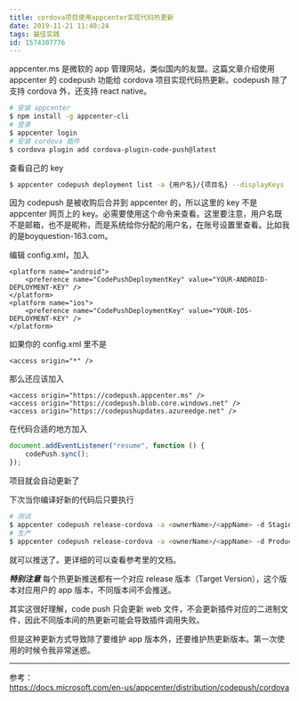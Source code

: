 ```yaml
---
title: cordova项目使用appcenter实现代码热更新
date: 2019-11-21 11:40:24
tags: 最佳实践
id: 1574307776
---
```

appcenter.ms 是微软的 app 管理网站，类似国内的友盟。这篇文章介绍使用 appcenter 的 codepush 功能给 cordova 项目实现代码热更新。codepush 除了支持 cordova 外，还支持 react native。

```sh
# 安装 appcenter
$ npm install -g appcenter-cli
# 登录
$ appcenter login
# 安装 cordova 插件
$ cordova plugin add cordova-plugin-code-push@latest
```

查看自己的 key
```sh
$ appcenter codepush deployment list -a {用户名}/{项目名} --displayKeys
```
因为 codepush 是被收购后合并到 appcenter 的，所以这里的 key 不是 appcenter 网页上的 key。必需要使用这个命令来查看。这里要注意，用户名既不是邮箱，也不是昵称，而是系统给你分配的用户名，在账号设置里查看。比如我的是boyquestion-163.com。

编辑 config.xml，加入
```
<platform name="android">
    <preference name="CodePushDeploymentKey" value="YOUR-ANDROID-DEPLOYMENT-KEY" />
</platform>
<platform name="ios">
    <preference name="CodePushDeploymentKey" value="YOUR-IOS-DEPLOYMENT-KEY" />
</platform>
```

如果你的 config.xml 里不是
```
<access origin="*" />
```
那么还应该加入
```
<access origin="https://codepush.appcenter.ms" />
<access origin="https://codepush.blob.core.windows.net" />
<access origin="https://codepushupdates.azureedge.net" />
```

在代码合适的地方加入
```js
document.addEventListener("resume", function () {
    codePush.sync();
});
```
项目就会自动更新了

下次当你编译好新的代码后只要执行
```sh
# 测试
$ appcenter codepush release-cordova -a <ownerName>/<appName> -d Staging
# 生产
$ appcenter codepush release-cordova -a <ownerName>/<appName> -d Production
```
就可以推送了。更详细的可以查看参考里的文档。


***特别注意***
每个热更新推送都有一个对应 release 版本（Target Version），这个版本对应用户的 app 版本，不同版本间不会推送。

其实这很好理解，code push 只会更新 web 文件，不会更新插件对应的二进制文件，因此不同版本间的热更新可能会导致插件调用失败。

但是这种更新方式导致除了要维护 app 版本外，还要维护热更新版本。第一次使用的时候令我非常迷惑。

----------------------------------
参考：  
https://docs.microsoft.com/en-us/appcenter/distribution/codepush/cordova